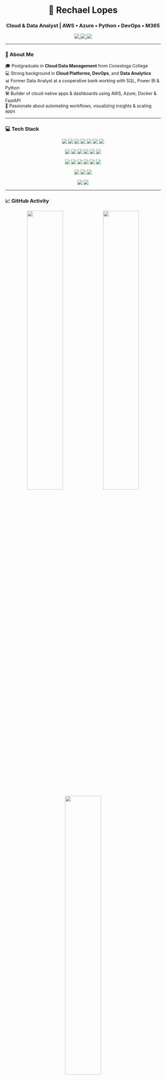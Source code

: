 <!-- GitHub Profile README - Rechael Lopes -->

<h1 align="center">🚀 Rechael Lopes</h1>
<h3 align="center">Cloud & Data Analyst | AWS • Azure • Python • DevOps • M365</h3>

<p align="center">
  <a href="mailto:lopes.rechael1307@gmail.com">
    <img src="https://img.shields.io/badge/Gmail-red?style=flat&logo=gmail&logoColor=white" />
  </a>
  <a href="https://linkedin.com/in/rechael-lopes" target="_blank">
    <img src="https://img.shields.io/badge/LinkedIn-blue?style=flat&logo=linkedin&logoColor=white" />
  </a>
  <a href="https://github.com/RechaelLop" target="_blank">
    <img src="https://img.shields.io/badge/GitHub-black?style=flat&logo=github" />
  </a>
</p>

---

### 🌟 About Me

🎓 Postgraduate in **Cloud Data Management** from Conestoga College  
💻 Strong background in **Cloud Platforms, DevOps**, and **Data Analytics**  
📊 Former Data Analyst at a cooperative bank working with SQL, Power BI & Python  
🛠️ Builder of cloud-native apps & dashboards using AWS, Azure, Docker & FastAPI  
🚀 Passionate about automating workflows, visualizing insights & scaling apps  

---

### 💻 Tech Stack

<p align="center">
  <!-- Programming Languages -->
  <img src="https://img.shields.io/badge/Python-black?style=flat-square&logo=python" />
  <img src="https://img.shields.io/badge/C-blue?style=flat-square&logo=c" />
  <img src="https://img.shields.io/badge/C++-00599C?style=flat-square&logo=c%2B%2B" />
  <img src="https://img.shields.io/badge/Java-007396?style=flat-square&logo=java" />
  <img src="https://img.shields.io/badge/JavaScript-F7DF1E?style=flat-square&logo=javascript&logoColor=black" />
  <img src="https://img.shields.io/badge/HTML5-E34F26?style=flat-square&logo=html5&logoColor=white" />
  <img src="https://img.shields.io/badge/Shell_Script-lightgrey?style=flat-square&logo=gnu-bash" />
</p>

<p align="center">
  <!-- Backend, Cloud, DevOps -->
  <img src="https://img.shields.io/badge/PHP-777BB4?style=flat-square&logo=php" />
  <img src="https://img.shields.io/badge/.NET-512BD4?style=flat-square&logo=dotnet" />
  <img src="https://img.shields.io/badge/Node.js-339933?style=flat-square&logo=nodedotjs" />
  <img src="https://img.shields.io/badge/FastAPI-009688?style=flat-square&logo=fastapi" />
  <img src="https://img.shields.io/badge/Docker-2496ED?style=flat-square&logo=docker" />
  <img src="https://img.shields.io/badge/GitHub_Actions-2088FF?style=flat-square&logo=githubactions" />
</p>

<p align="center">
  <!-- Cloud & Analytics -->
  <img src="https://img.shields.io/badge/AWS-orange?style=flat-square&logo=amazonaws" />
  <img src="https://img.shields.io/badge/Azure-blue?style=flat-square&logo=microsoftazure" />
  <img src="https://img.shields.io/badge/Power_BI-F2C811?style=flat-square&logo=powerbi" />
  <img src="https://img.shields.io/badge/MongoDB-47A248?style=flat-square&logo=mongodb" />
  <img src="https://img.shields.io/badge/MySQL-4479A1?style=flat-square&logo=mysql" />
  <img src="https://img.shields.io/badge/PostgreSQL-336791?style=flat-square&logo=postgresql" />
</p>

<p align="center">
  <!-- Tools & UI/UX -->
  <img src="https://img.shields.io/badge/Figma-F24E1E?style=flat-square&logo=figma&logoColor=white" />
  <img src="https://img.shields.io/badge/Adobe_Creative_Cloud-DA1F26?style=flat-square&logo=adobecreativecloud&logoColor=white" />
  <img src="https://img.shields.io/badge/Windows_Terminal-4D4D4D?style=flat-square&logo=windows-terminal&logoColor=white" />
</p>

<p align="center">
  <!-- Collaboration & Version Control -->
  <img src="https://img.shields.io/badge/Git-F05032?style=flat-square&logo=git&logoColor=white" />
  <img src="https://img.shields.io/badge/GitHub-181717?style=flat-square&logo=github&logoColor=white" />
</p>

---

### 📈 GitHub Activity

<p align="center">
  <img src="https://github-readme-stats.vercel.app/api?username=RechaelLop&show_icons=true&theme=tokyonight&hide_border=true" width="48%" />
  <img src="https://github-readme-streak-stats.herokuapp.com?user=RechaelLop&theme=tokyonight&hide_border=true" width="48%" />
</p>

<p align="center">
  <img src="https://github-readme-stats.vercel.app/api/top-langs/?username=RechaelLop&layout=compact&theme=tokyonight&hide_border=true" width="48%" />
</p>

<p align="center">
  <img src="https://github-profile-summary-cards.vercel.app/api/cards/profile-details?username=RechaelLop&theme=tokyonight" width="96%" />
</p>

<p align="center">
  <img src="https://github-profile-trophy.vercel.app/?username=RechaelLop&theme=tokyonight&row=1&margin-w=10&no-frame=true" />
</p>

---

### 🤝 Let's Collaborate

💡 Open to collaborating on **cloud-native apps**, **data dashboards**, or **DevOps pipelines**  
📬 Reach out on [LinkedIn](https://linkedin.com/in/rechael-lopes) or [Email me](mailto:lopes.rechael1307@gmail.com)  
🌱 Always learning, always building!

---

